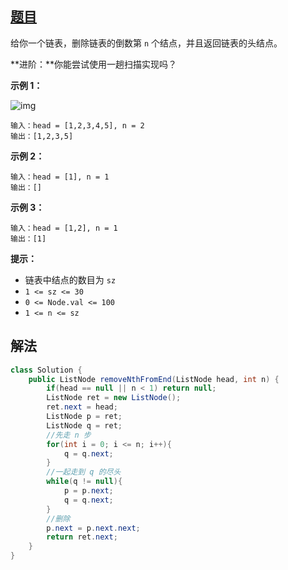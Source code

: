 ## [题目](https://leetcode-cn.com/problems/remove-nth-node-from-end-of-list/)

给你一个链表，删除链表的倒数第 `n` 个结点，并且返回链表的头结点。

**进阶：**你能尝试使用一趟扫描实现吗？

 

**示例 1：**

![img](https://assets.leetcode.com/uploads/2020/10/03/remove_ex1.jpg)

```
输入：head = [1,2,3,4,5], n = 2
输出：[1,2,3,5]
```

**示例 2：**

```
输入：head = [1], n = 1
输出：[]
```

**示例 3：**

```
输入：head = [1,2], n = 1
输出：[1]
```

 

**提示：**

- 链表中结点的数目为 `sz`
- `1 <= sz <= 30`
- `0 <= Node.val <= 100`
- `1 <= n <= sz`

## 解法

```java
class Solution {
    public ListNode removeNthFromEnd(ListNode head, int n) {
        if(head == null || n < 1) return null;   
        ListNode ret = new ListNode();
        ret.next = head;
        ListNode p = ret;
        ListNode q = ret;
        //先走 n 步
        for(int i = 0; i <= n; i++){
            q = q.next;
        } 
        //一起走到 q 的尽头
        while(q != null){          
            p = p.next;
            q = q.next;
        }
        //删除
        p.next = p.next.next;
        return ret.next;
    }
}
```

